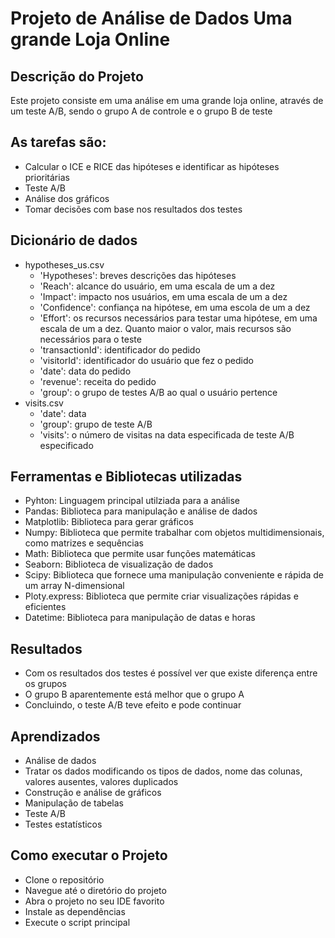 # Projeto de Análise de Dados Uma grande Loja Online

## Descrição do Projeto
Este projeto consiste em uma análise em uma grande loja online, através de um teste A/B, sendo o grupo A de controle e o grupo B de teste

## As tarefas são:
- Calcular o ICE e RICE das hipóteses e identificar as hipóteses prioritárias
- Teste A/B
- Análise dos gráficos
- Tomar decisões com base nos resultados dos testes

## Dicionário de dados
- hypotheses_us.csv
  - 'Hypotheses': breves descrições das hipóteses
  - 'Reach': alcance do usuário, em uma escala de um a dez
  - 'Impact': impacto nos usuários, em uma escala de um a dez
  - 'Confidence': confiança na hipótese, em uma escola de um a dez
  - 'Effort': os recursos necessários para testar uma hipótese, em uma escala de um a dez. Quanto maior o valor, mais recursos são necessários para o teste
  - 'transactionId': identificador do pedido
  - 'visitorId': identificador do usuário que fez o pedido
  - 'date': data do pedido
  - 'revenue': receita do pedido
  - 'group': o grupo de testes A/B ao qual o usuário pertence
- visits.csv
  - 'date': data
  - 'group': grupo de teste A/B
  - 'visits': o número de visitas na data especificada de teste A/B especificado

## Ferramentas e Bibliotecas utilizadas
- Pyhton:  Linguagem principal utilziada para a análise
- Pandas: Biblioteca para manipulação e análise de dados
- Matplotlib: Biblioteca para gerar gráficos
- Numpy: Biblioteca que permite trabalhar com objetos multidimensionais, como matrizes e sequências
- Math: Biblioteca que permite usar funções matemáticas
- Seaborn: Biblioteca de visualização de dados
- Scipy: Biblioteca que fornece uma manipulação conveniente e rápida de um array N-dimensional
- Ploty.express: Biblioteca que permite criar visualizações rápidas e eficientes
- Datetime: Biblioteca para manipulação de datas e horas

## Resultados
- Com os resultados dos testes é possível ver que existe diferença entre os grupos
- O grupo B aparentemente está melhor que o grupo A
- Concluindo, o teste A/B teve efeito e pode continuar

## Aprendizados
- Análise de dados
- Tratar os dados modificando os tipos de dados, nome das colunas, valores ausentes, valores duplicados
- Construção e análise de gráficos
- Manipulação de tabelas
- Teste A/B
- Testes estatísticos

## Como executar o Projeto
- Clone o repositório
- Navegue até o diretório do projeto
- Abra o projeto no seu IDE favorito
- Instale as dependências
- Execute o script principal
  
